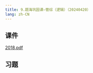 ```yaml
---
title: 9.题海巩固课—管综（逻辑）（20240420）
lang: zh-CN
---
```



## 课件
[2018.pdf](..%2F..%2Fpublic%2Flogic%2F2.%E9%80%BB%E8%BE%91-%E6%AD%A3%E5%BC%8F%E8%AF%BE%2F9.%E9%A2%98%E6%B5%B7%E5%B7%A9%E5%9B%BA%E8%AF%BE%E2%80%94%E7%AE%A1%E7%BB%BC%EF%BC%88%E9%80%BB%E8%BE%91%EF%BC%89%EF%BC%8820240420%EF%BC%89%2F2018.pdf)
## 习题
```



```



